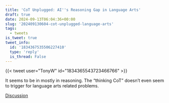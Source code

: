 ```yaml
---
title: 'CoT Unplugged: AI''s Reasoning Gap in Language Arts'
draft: true
date: 2024-09-13T06:04:36+00:00
slug: '202409130604-cot-unplugged-language-arts'
tags:
  - tweets
is_tweet: true
tweet_info:
  id: '1834367535506227410'
  type: 'reply'
  is_thread: False
---
```




{{< tweet user="TonyW" id="1834365543723466766" >}}

It seems to be in mostly in reasoning. The “thinking CoT” doesn’t even seem to trigger for language arts related problems.

[Discussion](https://x.com/sytelus/status/1834367535506227410)
